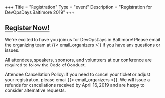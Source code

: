 +++
Title = "Registration"
Type = "event"
Description = "Registration for DevOpsDays Baltimore 2019"
+++

## [Register Now!](https://devopsdaysbaltimore2019.busyconf.com/bookings/new)

We're excited to have you join us for DevOpsDays in Baltimore! Please email the organizing team at {{< email_organizers >}} if you have any questions or issues.

All attendees, speakers, sponsors, and volunteers at our conference are required to follow the Code of Conduct.

Attendee Cancellation Policy: If you need to cancel your ticket or adjust your registration, please email {{< email_organizers >}}. We will issue a refunds for cancellations received by April 16, 2019 and are happy to consider alternative requests.

